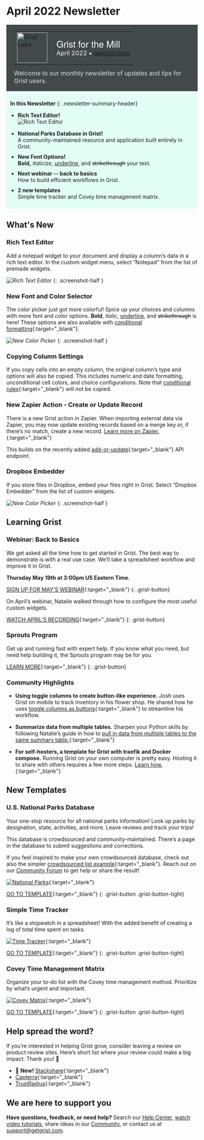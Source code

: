 # April 2022 Newsletter

<style>
  /* restore some poorly overridden defaults */
  .newsletter-header .table {
    background-color: initial;
    border: initial;
  }
  .newsletter-header .table > tbody > tr > td {
    padding: initial;
    border: initial;
    vertical-align: initial;
  }
  .newsletter-header img.header-img {
    padding: initial;
    max-width: initial;
    display: initial;
    padding: initial;
    line-height: initial;
    background-color: initial;
    border: initial;
    border-radius: initial;
    margin: initial;
  }

  /* copy newsletter styles, with a prefix for sufficient specificity */
  .newsletter-header .header {
    border: none;
    padding: 0;
    margin: 0;
  }
  .newsletter-header table > tbody > tr > td.header-image {
    width: 80px;
    padding-right: 16px;
  }
  .newsletter-header table > tbody > tr > td.header-text {
    background-color: #42494B;
    padding: 16px 20px;
  }
  .newsletter-header table.header-top {
    border: none;
    padding: 0;
    margin: 0;
    width: 100%;
  }
  .header-title {
    font-family: Helvetica Neue, Helvetica, Arial, sans-serif;
    font-size: 24px;
    line-height: 28px;
    color: #FFFFFF;
  }
  .header-month {
    color: #FFFFFF;
  }
  .header-welcome {
    margin-top: 12px;
    color: #FFFFFF;
  }
  .newsletter-summary {
    background-color: #e3fff5;
    margin: 0;
    padding: 10px;
  }
  .newsletter-summary-header {
    text-align: center;
    padding-bottom: 10px;
    border-bottom: 1px solid lightgrey;
  }
  .newsletter-summary ul {
    padding-left: 20px;
  }
  .newsletter-summary li {
    margin-bottom: 10px;
  }
  .newsletter-summary li p {
    margin: 0px
  }
</style>
<div class="newsletter-header">
<table class="header" cellpadding="0" cellspacing="0" border="0"><tr>
  <td class="header-text">
    <table class="header-top"><tr>
      <td class="header-image">
        <a href="https://www.getgrist.com">
          <img class="header-img" src="/images/newsletters/grist-labs.png" width="80" height="80" alt="Grist Labs" border="0">
        </a>
      </td>
      <td class="header-top-text">
        <div class="header-title">Grist for the Mill</div>
        <div class="header-month">April 2022
          &#8226; <a href="https://www.getgrist.com/">getgrist.com</a></div>
      </td>
    </tr></table>
    <div class="header-welcome" style="color: #e0e0e0;">
      Welcome to our monthly newsletter of updates and tips for Grist users.
    </div>
  </td>
</tr></table>
</div>

<div class="newsletter-summary row" markdown="1">

**In this Newsletter**
{: .newsletter-summary-header}

<div class="col-md-6" markdown="1">

* **Rich Text Editor!**

    ![Rich Text Editor](../images/newsletters/2022-04/rich-text-editor2.png)

</div>

<div class="col-md-6" markdown="1">

* **National Parks Database in Grist!**

    A community-maintained resource and application built entirely in Grist.

* **New Font Options!**

    **Bold,** *italicize,* <u>underline,</u> and <s>strikethrough</s> your text.

* **Next webinar -- back to basics**

    How to build efficient workflows in Grist.

* **2 new templates**

    Simple time tracker and Covey time management matrix.  

</div>

</div>

## What's New

### Rich Text Editor

Add a notepad widget to your document and display a column’s data in a rich text editor. In the custom widget menu, select “Notepad” from the list of premade widgets.

<span class="screenshot-large">*![Rich Text Editor](../images/newsletters/2022-04/rich-text-editor.png)*</span>
{: .screenshot-half }

### New Font and Color Selector

The color picker just got more colorful! Spice up your choices and columns with more font and color options. **Bold**, *italic*, <u>underline</u>, and <s>strikethrough</s> is here! These options are also available with [conditional formatting](https://support.getgrist.com/conditional-formatting/){:target="\_blank"}.

<span class="screenshot-large">*![New Color Picker](../images/newsletters/2022-04/new-color-picker.png)*</span>
{: .screenshot-half }

### Copying Column Settings

If you copy cells into an empty column, the original column’s type and options will also be copied. This includes numeric and date formatting, unconditional cell colors, and choice configurations. Note that [conditional rules](https://support.getgrist.com/conditional-formatting/){:target="\_blank"} will not be copied. 

### New Zapier Action - Create or Update Record

There is a new Grist action in Zapier. When importing external data via Zapier, you may now update existing records based on a merge key or, if there’s no match, create a new record. [Learn more on Zapier.](https://zapier.com/apps/grist/integrations){:target="\_blank"}

This builds on the recently added [add-or-update](https://support.getgrist.com/api/#tag/records/paths/~1docs~1{docId}~1tables~1{tableId}~1records/put){:target="\_blank"} API endpoint.

### Dropbox Embedder

If you store files in Dropbox, embed your files right in Grist. Select “Dropbox Embedder” from the list of custom widgets.

<span class="screenshot-large">*![New Color Picker](../images/newsletters/2022-04/dropbox-embedder.png)*</span>
{: .screenshot-half }

## Learning Grist

### Webinar: Back to Basics

We get asked all the time how to get started in Grist. The best way to demonstrate is with a real use case. We’ll take a spreadsheet workflow and improve it in Grist. 

**Thursday May 19th at 3:00pm US Eastern Time.**

[SIGN UP FOR MAY'S WEBINAR](https://www.getgrist.com/learn-grist-webinar/){:target="\_blank"}
{: .grist-button}

On April’s webinar, Natalie walked through how to configure the most useful custom widgets.

[WATCH APRIL'S RECORDING](https://www.youtube.com/watch?v=zNLHX_ezY50){:target="\_blank"}
{: .grist-button}

### Sprouts Program

Get up and running fast with expert help. If you know what you need, but need help building it, the Sprouts program may be for you.

[LEARN MORE](https://www.getgrist.com/sprouts-program/){:target="\_blank"}
{: .grist-button}

### Community Highlights

* **Using toggle columns to create button-like experience.** Josh uses Grist on mobile to track inventory in his flower shop. He shared how he uses [toggle columns as buttons](https://community.getgrist.com/t/multi-option-toggle-buttons/){:target="\_blank"} to streamline his workflow.

* **Summarize data from multiple tables.** Sharpen your Python skills by following Natalie’s guide in how to [pull in data from multiple tables to the same summary table.](https://community.getgrist.com/t/summary-table-with-content-from-multiple-tables/){:target="\_blank"}

* **For self-hosters, a template for Grist with traefik and Docker compose.** Running Grist on your own computer is pretty easy. Hosting it to share with others requires a few more steps. [Learn how.](https://community.getgrist.com/t/a-template-for-self-hosting-grist-with-traefik-and-docker-compose/){:target="\_blank"}

## New Templates

### U.S. National Parks Database

Your one-stop resource for all national parks information! Look up parks by designation, state, activities, and more. Leave reviews and track your trips!

This database is crowdsourced and community-maintained. There’s a page in the database to submit suggestions and corrections. 

If you feel inspired to make your own crowdsourced database, check out also the simpler [crowdsourced list example](https://templates.getgrist.com/dKztiPYamcCp/Crowdsourced-List){:target="\_blank"}. Reach out on our [Community Forum](https://community.getgrist.com/) to get help or share the result!


[![National Parks](../images/newsletters/2022-04/national-parks.png)](https://templates.getgrist.com/4TRbjZXSPtR5/US-National-Park-Database){:target="\_blank"}

[GO TO TEMPLATE](https://templates.getgrist.com/4TRbjZXSPtR5/US-National-Park-Database){:target="\_blank"}
{: .grist-button .grist-button-tight}

### Simple Time Tracker

It’s like a stopwatch in a spreadsheet! With the added benefit of creating a log of total time spent on tasks.

[![Time Tracker](../images/newsletters/2022-04/time-tracker.png)](https://templates.getgrist.com/np7TVHmuvFcH/Simple-Time-Tracker/){:target="\_blank"}

[GO TO TEMPLATE](https://templates.getgrist.com/np7TVHmuvFcH/Simple-Time-Tracker/){:target="\_blank"}
{: .grist-button .grist-button-tight}

### Covey Time Management Matrix

Organize your to-do list with the Covey time management method. Prioritize by what’s urgent and important.

[![Covey Matrix](../images/newsletters/2022-04/covey-management.png)](https://templates.getgrist.com/3y8XiowkYKFA/Covey-Time-Management-Matrix/){:target="\_blank"}

[GO TO TEMPLATE](https://templates.getgrist.com/3y8XiowkYKFA/Covey-Time-Management-Matrix/){:target="\_blank"}
{: .grist-button .grist-button-tight}

## Help spread the word?
If you’re interested in helping Grist grow, consider leaving a review on product review sites. Here’s  short list where your review could make a big impact. Thank you! 🙏


* 🌟 **New!** [Stackshare](https://stackshare.io/getgrist){:target="\_blank"}
* [Capterra](https://www.capterra.com/p/232821/Grist/){:target="\_blank"}
* [TrustRadius](https://www.trustradius.com/products/grist/){:target="\_blank"}

## We are here to support you

**Have questions, feedback, or need help?** Search our [Help Center](../en/index.md), [watch video
tutorials](https://www.youtube.com/channel/UCx0ioQrrC-bIrkmZ7ZULr0g/playlists), share ideas in our
[Community](https://community.getgrist.com), or contact us at <support@getgrist.com>.
